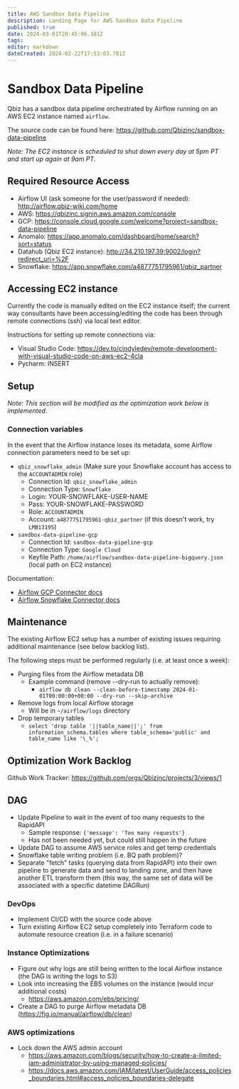 ```yaml
---
title: AWS Sandbox Data Pipeline
description: Landing Page for AWS Sandbox Data Pipeline
published: true
date: 2024-03-01T20:45:06.101Z
tags: 
editor: markdown
dateCreated: 2024-02-22T17:53:03.781Z
---
```


# Sandbox Data Pipeline

Qbiz has a sandbox data pipeline orchestrated by Airflow running on an AWS EC2 instance named `airflow`.

The source code can be found here: https://github.com/Qbizinc/sandbox-data-pipeline

*Note: The EC2 instance is scheduled to shut down every day at 5pm PT and start up again at 9am PT.*

## Required Resource Access

- Airflow UI (ask someone for the user/password if needed): http://airflow.qbiz-wiki.com/home
- AWS: https://qbizinc.signin.aws.amazon.com/console
- GCP: https://console.cloud.google.com/welcome?project=sandbox-data-pipeline
- Anomalo: https://app.anomalo.com/dashboard/home/search?sort=status
- Datahub (Qbiz EC2 instance): http://34.210.197.39:9002/login?redirect_uri=%2F
- Snowflake: https://app.snowflake.com/a4877751795961/qbiz_partner

## Accessing EC2 instance

Currently the code is manually edited on the EC2 instance itself; the current way consultants have been accessing/editing the code has been through remote connections (ssh) via local text editor.

Instructions for setting up remote connections via:
- Visual Studio Code: https://dev.to/cindyledev/remote-development-with-visual-studio-code-on-aws-ec2-4cla
- Pycharm: INSERT

## Setup

*Note: This section will be modified as the optimization work below is implemented.*

### Connection variables
In the event that the Airflow instance loses its metadata, some Airflow connection parameters need to be set up:
- `qbiz_snowflake_admin` (Make sure your Snowflake account has access to the `ACCOUNTADMIN` role)
  - Connection Id: `qbiz_snowflake_admin`
  - Connection Type: `Snowflake`
  - Login: YOUR-SNOWFLAKE-USER-NAME
  - Pass: YOUR-SNOWFLAKE-PASSWORD
  - Role: `ACCOUNTADMIN`
  - Account: `a4877751795961-qbiz_partner` (if this doesn't work, try `LMB13195`)
- `sandbox-data-pipeline-gcp`
  - Connection Id: `sandbox-data-pipeline-gcp`
  - Connection Type: `Google Cloud`
  - Keyfile Path: `/home/airflow/sandbox-data-pipeline-bigquery.json` (local path on EC2 instance)
  
Documentation:
- [Airflow GCP Connector docs](https://airflow.apache.org/docs/apache-airflow-providers-google/stable/connections/gcp.html)
- [Airflow Snowflake Connector docs](https://airflow.apache.org/docs/apache-airflow-providers-snowflake/stable/connections/snowflake.html)

## Maintenance

The existing Airflow EC2 setup has a number of existing issues requiring additional maintenance (see below backlog list).

The following steps must be performed regularly (i.e. at least once a week):
- Purging files from the Airflow metadata DB
	- Example command (remove --dry-run to actually remove): 
      - `airflow db clean --clean-before-timestamp 2024-01-01T00:00:00+00:00 --dry-run --skip-archive`
- Remove logs from local Airflow storage
	- Will be in `~/airflow/logs` directory
- Drop temporary tables
  - `select 'drop table '||table_name||';' from information_schema.tables where table_schema='public' and table_name like '\_%';`

## Optimization Work Backlog

Github Work Tracker: https://github.com/orgs/Qbizinc/projects/3/views/1

## DAG
- Update Pipeline to wait in the event of too many requests to the RapidAPI
  - Sample response: `{'message': 'Too many requests'}`
  - Has not been needed yet, but could still happen in the future
- Update DAG to assume AWS service roles and get temp credentials
- Snowflake table writing problem (i.e. BQ path problem)?
- Separate "fetch" tasks (querying data from RapidAPI) into their own pipeline to generate data and send to landing zone, and then have another ETL transform them (this way, the same set of data will be associated with a specific datetime DAGRun)

### DevOps
- Implement CI/CD with the source code above 
- Turn existing Airflow EC2 setup completely into Terraform code to automate resource creation (i.e. in a failure scenario)

### Instance Optimizations
- Figure out why logs are still being written to the local Airflow instance (the DAG is writing the logs to S3)
- Look into increasing the EBS volumes on the instance (would incur additional costs)
  - https://aws.amazon.com/ebs/pricing/
- Create a DAG to purge Airflow metadata DB (https://fig.io/manual/airflow/db/clean)

### AWS optimizations
- Lock down the AWS admin account
  - https://aws.amazon.com/blogs/security/how-to-create-a-limited-iam-administrator-by-using-managed-policies/
  - https://docs.aws.amazon.com/IAM/latest/UserGuide/access_policies_boundaries.html#access_policies_boundaries-delegate